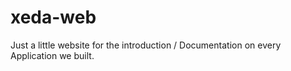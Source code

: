 # xeda-web
Just a little website for the introduction / Documentation on every Application we built.
